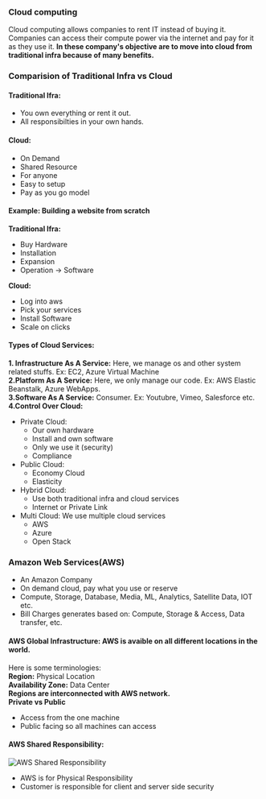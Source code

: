 ### Cloud computing

Cloud computing allows companies to rent IT instead of buying it. Companies can access their compute power via the internet and pay for it as they use it.
**In these company's objective are to move into cloud from traditional infra because of many benefits.**

### Comparision of Traditional Infra vs Cloud
#### Traditional Ifra:
* You own everything or rent it out.
* All responsibilties in your own hands.

#### Cloud:
* On Demand
* Shared Resource
* For anyone
* Easy to setup
* Pay as you go model

#### Example: Building a website from scratch
**Traditional Ifra:**
* Buy Hardware
* Installation
* Expansion
* Operation -> Software  

**Cloud:**
* Log into aws
* Pick your services
* Install Software
* Scale on clicks

#### Types of Cloud Services:
**1. Infrastructure As A Service:** Here, we manage os and other system related stuffs. Ex: EC2, Azure Virtual Machine  
**2.Platform As A Service:** Here, we only manage our code.
Ex: AWS Elastic Beanstalk, Azure WebApps.  
**3.Software As A Service:** Consumer. Ex: Youtubre, Vimeo, Salesforce etc.  
**4.Control Over Cloud:**
* Private Cloud:
  * Our own hardware
  * Install and own software
  * Only we use it (security)
  * Compliance
* Public Cloud:
  * Economy Cloud
  * Elasticity
* Hybrid Cloud:
  * Use both traditional infra and cloud services
  * Internet or Private Link
* Multi Cloud: We use multiple cloud services
  * AWS
  * Azure
  * Open Stack

### Amazon Web Services(AWS)
* An Amazon Company
* On demand cloud, pay what you use or reserve
* Compute, Storage, Database, Media, ML, Analytics, Satellite Data, IOT etc.
* Bill Charges generates based on: Compute, Storage & Access, Data transfer, etc.

#### AWS Global Infrastructure: AWS is avaible on all different locations in the world.  
Here is some terminologies:  
**Region:** Physical Location  
**Availability Zone:** Data Center  
**Regions are interconnected with AWS network.**  
**Private vs Public**  
* Access from the one machine  
* Public facing so all machines can access  
 
#### AWS Shared Responsibility:
![AWS Shared Responsibility](https://d1.awsstatic.com/security-center/Shared_Responsibility_Model_V2.59d1eccec334b366627e9295b304202faf7b899b.jpg)
* AWS is for Physical Responsibility
* Customer is responsible for client and server side security